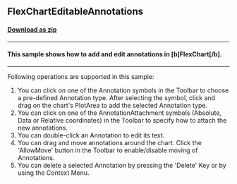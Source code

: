 ## FlexChartEditableAnnotations
#### [Download as zip](https://grapecity.github.io/DownGit/#/home?url=https://github.com/GrapeCity/ComponentOne-WPF-Samples/tree/master/NET_4.6.2/C1.WPF.FlexChart/CS/FlexChartEditableAnnotations/FlexChartEditableAnnotations)
____
#### This sample shows how to add and edit annotations in [b]FlexChart[/b].
____
Following operations are supported in this sample:

1. You can click on one of the Annotation symbols in the Toolbar to choose a pre-defined Annotation type. After selecting the symbol, click and drag on the chart's PlotArea to add the selected Annotation type.
2. You can click on one of the AnnotationAttachment symbols (Absolute, Data or Relative coordinates) in the Toolbar to specify how to attach the new annotations.
3. You can double-click an Annotation to edit its text.
4. You can drag and move annotations around the chart. Click the 'AllowMove' button in the Toolbar to enable/disable moving of Annotations.
5. You can delete a selected Annotation by pressing the 'Delete' Key or by using the Context Menu.
